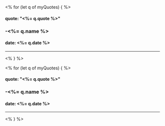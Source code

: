    
   <% for (let q of myQuotes) { %>
    <h4>quote: "<%= q.quote %>"</h4>
    <h3>         -<%= q.name %></h3>
    <h4>date: <%= q.date %></h4>
    <hr>
<% } %>


   
   <% for (let q of myQuotes) { %>
    <h4>quote: "<%= q.quote %>"</h4>
    <h3>         -<%= q.name %></h3>
    <h4>date: <%= q.date %></h4>
    <hr>
<% } %>
